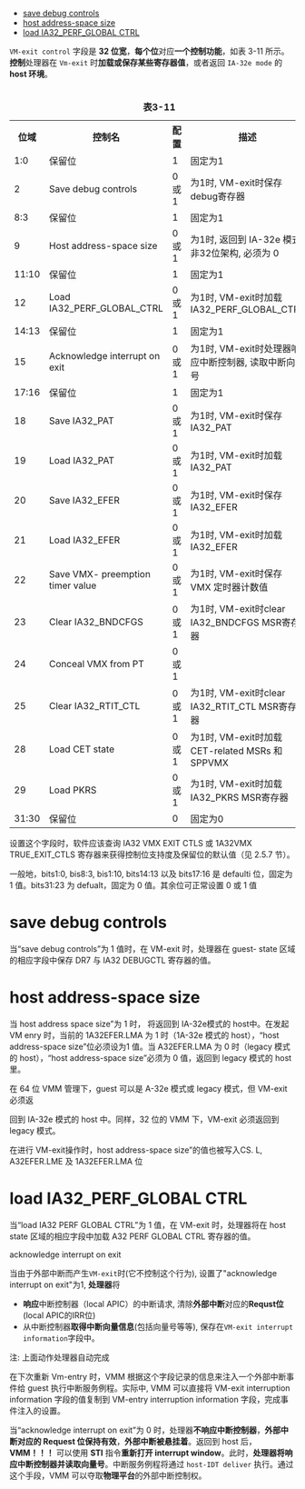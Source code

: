 
<!-- @import "[TOC]" {cmd="toc" depthFrom=1 depthTo=6 orderedList=false} -->

<!-- code_chunk_output -->

- [save debug controls](#save-debug-controls)
- [host address-space size](#host-address-space-size)
- [load IA32_PERF_GLOBAL CTRL](#load-ia32_perf_global-ctrl)

<!-- /code_chunk_output -->

`VM-exit control` 字段是 **32 位宽**，**每个位**对应**一个控制功能**，如表 3-11 所示。**控制**处理器在 `Vm-exit` 时**加载或保存某些寄存器值**，或者返回 `IA-32e mode` 的 **host 环境**。

<table>
  <caption><br><b>表3-11</b></br></caption>
  <tr>
    <th>位域</th>
    <th>控制名</th>
    <th>配置</th>
    <th>描述</th>
  </tr>
  <tr>
    <td>1:0</td>
    <td>保留位</td>
    <td>1</td>
    <td>固定为1</td>
  </tr>
  <tr>
    <td>2</td>
    <td>Save debug controls</td>
    <td>0或1</td>
    <td>为1时, VM-exit时保存debug寄存器</td>
  </tr>
  <tr>
    <td>8:3</td>
    <td>保留位</td>
    <td>1</td>
    <td>固定为1</td>
  </tr>
  <tr>
    <td>9</td>
    <td>Host address-space size</td>
    <td>0或1</td>
    <td>
    为1时, 返回到 IA-32e 模式 <br>
    非32位架构, 必须为 0 
    </td>
  </tr>
  <tr>
    <td>11:10</td>
    <td>保留位</td>
    <td>1</td>
    <td>固定为1</td>
  </tr>
  <tr>
    <td>12</td>
    <td>Load IA32_PERF_GLOBAL_CTRL</td>
    <td>0或1</td>
    <td>
    为1时, VM-exit时加载 IA32_PERF_GLOBAL_CTRL
    </td>
  </tr>
  <tr>
    <td>14:13</td>
    <td>保留位</td>
    <td>1</td>
    <td>固定为1</td>
  </tr>
  <tr>
    <td>15</td>
    <td>Acknowledge interrupt on exit</td>
    <td>0或1</td>
    <td>为1时, VM-exit时处理器响应中断控制器, 读取中断向量号</td>
  </tr>
  <tr>
    <td>17:16</td>
    <td>保留位</td>
    <td>1</td>
    <td>固定为1</td>
  </tr>
  <tr>
    <td>18</td>
    <td>Save IA32_PAT</td>
    <td>0或1</td>
    <td>为1时, VM-exit时保存IA32_PAT</td>
  </tr>
  <tr>
    <td>19</td>
    <td>Load IA32_PAT</td>
    <td>0或1</td>
    <td>为1时, VM-exit时加载IA32_PAT</td>
  </tr>
  <tr>
    <td>20</td>
    <td>Save IA32_EFER</td>
    <td>0或1</td>
    <td>为1时, VM-exit时保存IA32_EFER</td>
  </tr>
  <tr>
    <td>21</td>
    <td>Load IA32_EFER</td>
    <td>0或1</td>
    <td>为1时, VM-exit时加载IA32_EFER</td>
  </tr>
  <tr>
    <td>22</td>
    <td>Save VMX- preemption timer value</td>
    <td>0或1</td>
    <td>为1时, VM-exit时保存 VMX 定时器计数值</td>
  </tr>
  <tr>
    <td>23</td>
    <td>Clear IA32_BNDCFGS</td>
    <td>0或1</td>
    <td>为1时, VM-exit时clear IA32_BNDCFGS MSR寄存器</td>
  </tr>
  <tr>
    <td>24</td>
    <td>Conceal VMX from PT</td>
    <td>0或1</td>
    <td></td>
  </tr>
  <tr>
    <td>25</td>
    <td>Clear IA32_RTIT_CTL</td>
    <td>0或1</td>
    <td>为1时, VM-exit时clear IA32_RTIT_CTL MSR寄存器</td>
  </tr>
  <tr>
    <td>28</td>
    <td>Load CET state</td>
    <td>0或1</td>
    <td>为1时, VM-exit时加载 CET-related MSRs 和 SPPVMX</td>
  </tr>
  <tr>
    <td>29</td>
    <td>Load PKRS</td>
    <td>0或1</td>
    <td>为1时, VM-exit时加载IA32_PKRS MSR寄存器</td>
  </tr>
  <tr>
    <td>31:30</td>
    <td>保留位</td>
    <td>0</td>
    <td>固定为0</td>
  </tr>
</table>

设置这个字段时，软件应该查询 IA32 VMX EXIT CTLS 或 1A32VMX TRUE_EXIT_CTLS 寄存器来获得控制位支持度及保留位的默认值（见 2.5.7 节）。

一般地，bits1:0, bis8:3, bis1:10, bits14:13 以及 bits17:16 是 defaulti 位，固定为 1 值。bits31:23 为 defualt，固定为 0 值。其余位可正常设置 0 或 1 值

# save debug controls

当“save debug controls”为 1 值时，在 VM-exit 时，处理器在 guest- state 区域的相应字段中保存 DR7 与 IA32 DEBUGCTL 寄存器的值。

# host address-space size

当 host address space size”为 1 时， 将返回到 IA-32e模式的 host中。在发起 VM enry 时，当前的 1A32EFER.LMA 为 1 时（1A-32e 模式的 host），“host address-space size”位必须设为1 值。当 A32EFER.LMA 为 0 时（legacy 模式的 host），“host  address-space size”必须为 0 值，返回到 legacy 模式的 host 里。

在 64 位 VMM 管理下，guest 可以是 A-32e 模式或 legacy 模式，但 VM-exit 必须返

回到 IA-32e 模式的 host 中。同样，32 位的 VMM 下，VM-exit 必须返回到 legacy 模式。

在进行 VM-exit操作时，host address-space size”的值也被写入CS. L, A32EFER.LME 及 1A32EFER.LMA 位

# load IA32_PERF_GLOBAL CTRL

当“load IA32 PERF GLOBAL CTRL”为 1 值，在 VM-exit 时，处理器将在 host  state 区域的相应字段中加载 A32 PERF GLOBAL CTRL 寄存器的值。

acknowledge interrupt on exit

当由于外部中断而产生`VM-exit`时(它不控制这个行为), 设置了"acknowledge interrupt on exit"为1, **处理器**将

* **响应**中断控制器（local APIC）的中断请求, 清除**外部中断**对应的**Requst位**(local APIC的IRR位) 
* 从中断控制器**取得中断向量信息**(包括向量号等等), 保存在`VM-exit interrupt information`字段中。

注: 上面动作处理器自动完成

在下次重新 Vm-entry 时，VMM 根据这个字段记录的信息来注入一个外部中断事件给 guest 执行中断服务例程。实际中, VMM 可以直接将 VM-exit interruption information 字段的值复制到 VM-entry interruption information 字段，完成事件注入的设置。

当“acknowledge interrupt on exit”为 0 时，处理器**不响应中断控制器**，**外部中断对应的 Request 位保持有效**，**外部中断被悬挂着**。返回到 host 后，**VMM！！！** 可以使用 **STI** 指令**重新打开 interrupt window**。此时，**处理器将响应中断控制器并读取向量号**。中断服务例程将通过 `host-IDT deliver` 执行。通过这个手段，VMM 可以夺取**物理平台**的外部中断控制权。

